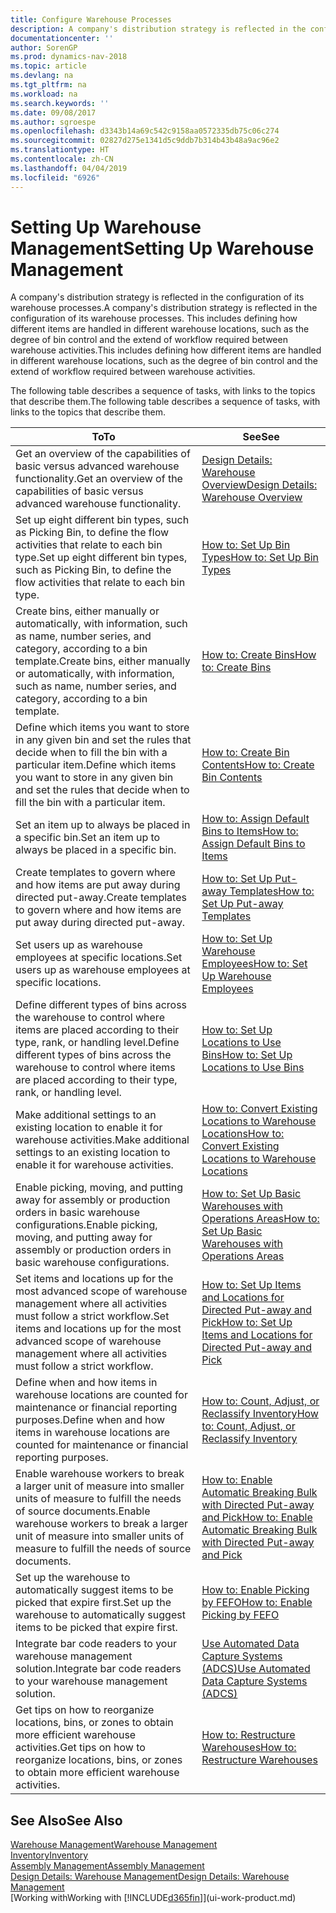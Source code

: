 ```yaml
---
title: Configure Warehouse Processes
description: A company's distribution strategy is reflected in the configuration of its warehouse processes. This includes defining how different items are handled in different warehouse locations, such as the degree of bin control and the extend of workflow required between warehouse activities.
documentationcenter: ''
author: SorenGP
ms.prod: dynamics-nav-2018
ms.topic: article
ms.devlang: na
ms.tgt_pltfrm: na
ms.workload: na
ms.search.keywords: ''
ms.date: 09/08/2017
ms.author: sgroespe
ms.openlocfilehash: d3343b14a69c542c9158aa0572335db75c06c274
ms.sourcegitcommit: 02827d275e1341d5c9ddb7b314b43b48a9ac96e2
ms.translationtype: HT
ms.contentlocale: zh-CN
ms.lasthandoff: 04/04/2019
ms.locfileid: "6926"
---
```

# <a name="setting-up-warehouse-management"></a><span data-ttu-id="22b8c-104">Setting Up Warehouse Management</span><span class="sxs-lookup"><span data-stu-id="22b8c-104">Setting Up Warehouse Management</span></span>
<span data-ttu-id="22b8c-105">A company's distribution strategy is reflected in the configuration of its warehouse processes.</span><span class="sxs-lookup"><span data-stu-id="22b8c-105">A company's distribution strategy is reflected in the configuration of its warehouse processes.</span></span> <span data-ttu-id="22b8c-106">This includes defining how different items are handled in different warehouse locations, such as the degree of bin control and the extend of workflow required between warehouse activities.</span><span class="sxs-lookup"><span data-stu-id="22b8c-106">This includes defining how different items are handled in different warehouse locations, such as the degree of bin control and the extend of workflow required between warehouse activities.</span></span>  

 <span data-ttu-id="22b8c-107">The following table describes a sequence of tasks, with links to the topics that describe them.</span><span class="sxs-lookup"><span data-stu-id="22b8c-107">The following table describes a sequence of tasks, with links to the topics that describe them.</span></span>   

|**<span data-ttu-id="22b8c-108">To</span><span class="sxs-lookup"><span data-stu-id="22b8c-108">To</span></span>**|**<span data-ttu-id="22b8c-109">See</span><span class="sxs-lookup"><span data-stu-id="22b8c-109">See</span></span>**|  
|------------|-------------|  
|<span data-ttu-id="22b8c-110">Get an overview of the capabilities of basic versus advanced warehouse functionality.</span><span class="sxs-lookup"><span data-stu-id="22b8c-110">Get an overview of the capabilities of basic versus advanced warehouse functionality.</span></span>|[<span data-ttu-id="22b8c-111">Design Details: Warehouse Overview</span><span class="sxs-lookup"><span data-stu-id="22b8c-111">Design Details: Warehouse Overview</span></span>](design-details-warehouse-overview.md)|  
|<span data-ttu-id="22b8c-112">Set up eight different bin types, such as Picking Bin, to define the flow activities that relate to each bin type.</span><span class="sxs-lookup"><span data-stu-id="22b8c-112">Set up eight different bin types, such as Picking Bin, to define the flow activities that relate to each bin type.</span></span>|[<span data-ttu-id="22b8c-113">How to: Set Up Bin Types</span><span class="sxs-lookup"><span data-stu-id="22b8c-113">How to: Set Up Bin Types</span></span>](warehouse-how-to-set-up-bin-types.md)|  
|<span data-ttu-id="22b8c-114">Create bins, either manually or automatically, with information, such as name, number series, and category, according to a bin template.</span><span class="sxs-lookup"><span data-stu-id="22b8c-114">Create bins, either manually or automatically, with information, such as name, number series, and category, according to a bin template.</span></span>|[<span data-ttu-id="22b8c-115">How to: Create Bins</span><span class="sxs-lookup"><span data-stu-id="22b8c-115">How to: Create Bins</span></span>](warehouse-how-to-create-individual-bins.md)|  
|<span data-ttu-id="22b8c-116">Define which items you want to store in any given bin and set the rules that decide when to fill the bin with a particular item.</span><span class="sxs-lookup"><span data-stu-id="22b8c-116">Define which items you want to store in any given bin and set the rules that decide when to fill the bin with a particular item.</span></span>|[<span data-ttu-id="22b8c-117">How to: Create Bin Contents</span><span class="sxs-lookup"><span data-stu-id="22b8c-117">How to: Create Bin Contents</span></span>](warehouse-how-to-set-up-bin-contents.md)|  
|<span data-ttu-id="22b8c-118">Set an item up to always be placed in a specific bin.</span><span class="sxs-lookup"><span data-stu-id="22b8c-118">Set an item up to always be placed in a specific bin.</span></span>|[<span data-ttu-id="22b8c-119">How to: Assign Default Bins to Items</span><span class="sxs-lookup"><span data-stu-id="22b8c-119">How to: Assign Default Bins to Items</span></span>](warehouse-how-to-assign-default-bins-to-items.md)|
|<span data-ttu-id="22b8c-120">Create templates to govern where and how items are put away during directed put-away.</span><span class="sxs-lookup"><span data-stu-id="22b8c-120">Create templates to govern where and how items are put away during directed put-away.</span></span>|[<span data-ttu-id="22b8c-121">How to: Set Up Put-away Templates</span><span class="sxs-lookup"><span data-stu-id="22b8c-121">How to: Set Up Put-away Templates</span></span>](warehouse-how-to-set-up-put-away-templates.md)|
|<span data-ttu-id="22b8c-122">Set users up as warehouse employees at specific locations.</span><span class="sxs-lookup"><span data-stu-id="22b8c-122">Set users up as warehouse employees at specific locations.</span></span>|[<span data-ttu-id="22b8c-123">How to: Set Up Warehouse Employees</span><span class="sxs-lookup"><span data-stu-id="22b8c-123">How to: Set Up Warehouse Employees</span></span>](warehouse-how-to-set-up-warehouse-employees.md)|
|<span data-ttu-id="22b8c-124">Define different types of bins across the warehouse to control where items are placed according to their type, rank, or handling level.</span><span class="sxs-lookup"><span data-stu-id="22b8c-124">Define different types of bins across the warehouse to control where items are placed according to their type, rank, or handling level.</span></span>|[<span data-ttu-id="22b8c-125">How to: Set Up Locations to Use Bins</span><span class="sxs-lookup"><span data-stu-id="22b8c-125">How to: Set Up Locations to Use Bins</span></span>](warehouse-how-to-set-up-locations-to-use-bins.md)|
|<span data-ttu-id="22b8c-126">Make additional settings to an existing location to enable it for warehouse activities.</span><span class="sxs-lookup"><span data-stu-id="22b8c-126">Make additional settings to an existing location to enable it for warehouse activities.</span></span>|[<span data-ttu-id="22b8c-127">How to: Convert Existing Locations to Warehouse Locations</span><span class="sxs-lookup"><span data-stu-id="22b8c-127">How to: Convert Existing Locations to Warehouse Locations</span></span>](warehouse-how-to-convert-existing-locations-to-warehouse-locations.md)|
|<span data-ttu-id="22b8c-128">Enable picking, moving, and putting away for assembly or production orders in basic warehouse configurations.</span><span class="sxs-lookup"><span data-stu-id="22b8c-128">Enable picking, moving, and putting away for assembly or production orders in basic warehouse configurations.</span></span>|[<span data-ttu-id="22b8c-129">How to: Set Up Basic Warehouses with Operations Areas</span><span class="sxs-lookup"><span data-stu-id="22b8c-129">How to: Set Up Basic Warehouses with Operations Areas</span></span>](warehouse-how-to-set-up-basic-warehouses-with-operations-areas.md)|  
|<span data-ttu-id="22b8c-130">Set items and locations up for the most advanced scope of warehouse management where all activities must follow a strict workflow.</span><span class="sxs-lookup"><span data-stu-id="22b8c-130">Set items and locations up for the most advanced scope of warehouse management where all activities must follow a strict workflow.</span></span>|[<span data-ttu-id="22b8c-131">How to: Set Up Items and Locations for Directed Put-away and Pick</span><span class="sxs-lookup"><span data-stu-id="22b8c-131">How to: Set Up Items and Locations for Directed Put-away and Pick</span></span>](warehouse-how-to-set-up-items-for-directed-put-away-and-pick.md)|  
|<span data-ttu-id="22b8c-132">Define when and how items in warehouse locations are counted for maintenance or financial reporting purposes.</span><span class="sxs-lookup"><span data-stu-id="22b8c-132">Define when and how items in warehouse locations are counted for maintenance or financial reporting purposes.</span></span>|[<span data-ttu-id="22b8c-133">How to: Count, Adjust, or Reclassify Inventory</span><span class="sxs-lookup"><span data-stu-id="22b8c-133">How to: Count, Adjust, or Reclassify Inventory</span></span>](inventory-how-count-adjust-reclassify.md)|
|<span data-ttu-id="22b8c-134">Enable warehouse workers to break a larger unit of measure into smaller units of measure to fulfill the needs of source documents.</span><span class="sxs-lookup"><span data-stu-id="22b8c-134">Enable warehouse workers to break a larger unit of measure into smaller units of measure to fulfill the needs of source documents.</span></span>|[<span data-ttu-id="22b8c-135">How to: Enable Automatic Breaking Bulk with Directed Put-away and Pick</span><span class="sxs-lookup"><span data-stu-id="22b8c-135">How to: Enable Automatic Breaking Bulk with Directed Put-away and Pick</span></span>](warehouse-enable-automatic-breaking-bulk-with-directed-put-away-and-pick.md)|  
|<span data-ttu-id="22b8c-136">Set up the warehouse to automatically suggest items to be picked that expire first.</span><span class="sxs-lookup"><span data-stu-id="22b8c-136">Set up the warehouse to automatically suggest items to be picked that expire first.</span></span>|[<span data-ttu-id="22b8c-137">How to: Enable Picking by FEFO</span><span class="sxs-lookup"><span data-stu-id="22b8c-137">How to: Enable Picking by FEFO</span></span>](warehouse-picking-by-fefo.md)|
|<span data-ttu-id="22b8c-138">Integrate bar code readers to your warehouse management solution.</span><span class="sxs-lookup"><span data-stu-id="22b8c-138">Integrate bar code readers to your warehouse management solution.</span></span>|[<span data-ttu-id="22b8c-139">Use Automated Data Capture Systems (ADCS)</span><span class="sxs-lookup"><span data-stu-id="22b8c-139">Use Automated Data Capture Systems (ADCS)</span></span>](warehouse-use-automated-data-capture-systems-adcs.md)|  
|<span data-ttu-id="22b8c-140">Get tips on how to reorganize locations, bins, or zones to obtain more efficient warehouse activities.</span><span class="sxs-lookup"><span data-stu-id="22b8c-140">Get tips on how to reorganize locations, bins, or zones to obtain more efficient warehouse activities.</span></span>|[<span data-ttu-id="22b8c-141">How to: Restructure Warehouses</span><span class="sxs-lookup"><span data-stu-id="22b8c-141">How to: Restructure Warehouses</span></span>](warehouse-how-to-restructure-warehouses.md)|  

## <a name="see-also"></a><span data-ttu-id="22b8c-142">See Also</span><span class="sxs-lookup"><span data-stu-id="22b8c-142">See Also</span></span>  
[<span data-ttu-id="22b8c-143">Warehouse Management</span><span class="sxs-lookup"><span data-stu-id="22b8c-143">Warehouse Management</span></span>](warehouse-manage-warehouse.md)  
[<span data-ttu-id="22b8c-144">Inventory</span><span class="sxs-lookup"><span data-stu-id="22b8c-144">Inventory</span></span>](inventory-manage-inventory.md)  
[<span data-ttu-id="22b8c-145">Assembly Management</span><span class="sxs-lookup"><span data-stu-id="22b8c-145">Assembly Management</span></span>](assembly-assemble-items.md)    
[<span data-ttu-id="22b8c-146">Design Details: Warehouse Management</span><span class="sxs-lookup"><span data-stu-id="22b8c-146">Design Details: Warehouse Management</span></span>](design-details-warehouse-management.md)  
[<span data-ttu-id="22b8c-147">Working with</span><span class="sxs-lookup"><span data-stu-id="22b8c-147">Working with</span></span> [!INCLUDE[d365fin](includes/d365fin_md.md)]](ui-work-product.md)
